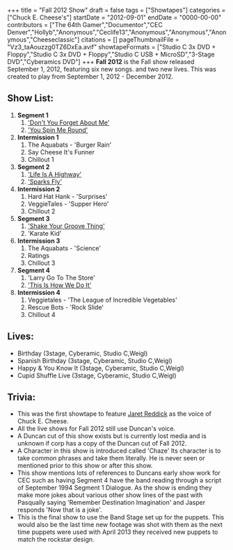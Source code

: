 +++
title = "Fall 2012 Show"
draft = false
tags = ["Showtapes"]
categories = ["Chuck E. Cheese's"]
startDate = "2012-09-01"
endDate = "0000-00-00"
contributors = ["The 64th Gamer","Documentor","CEC Denver","Hollyb","Anonymous","Ceclife13","Anonymous","Anonymous","Anonymous","Cheeseclassic"]
citations = []
pageThumbnailFile = "Vz3_taAouzzg0TZ6DxEa.avif"
showtapeFormats = ["Studio C 3x DVD + Floppy","Studio C 3x DVD + Floppy","Studio C USB + MicroSD","3-Stage DVD","Cyberamics DVD"]
+++
**Fall 2012** is the Fall show released September 1, 2012, featuring six new songs. and two new lives.
This was created to play from September 1, 2012 - December 2012.

## Show List:

1.  **Segment 1**
    1.  ['Don't You Forget About Me'](https://en.m.wikipedia.org/wiki/Don%27t_You_(Forget_About_Me))
    2.  ['You Spin Me Round'](https://en.m.wikipedia.org/wiki/You_Spin_Me_Round_(Like_a_Record))
2.  **Intermission 1**
    1.  The Aquabats - 'Burger Rain'
    2.  Say Cheese It's Funner
    3.  Chillout 1
3.  **Segment 2**
    1.  ['Life Is A Highway'](https://en.m.wikipedia.org/wiki/Life_Is_a_Highway)
    2.  ['Sparks Fly'](https://en.m.wikipedia.org/wiki/Sparks_Fly_(song))
4.  **Intermission 2**
    1.  Hard Hat Hank - 'Surprises'
    2.  VeggieTales - 'Supper Hero'
    3.  Chillout 2
5.  **Segment 3**
    1.  ['Shake Your Groove Thing'](https://en.m.wikipedia.org/wiki/Shake_Your_Groove_Thing)
    2.  'Karate Kid'
6.  **Intermission 3**
    1.  The Aquabats - 'Science'
    2.  Ratings
    3.  Chillout 3
7.  **Segment 4**
    1.  'Larry Go To The Store'
    2.  ['This Is How We Do It'](https://en.m.wikipedia.org/wiki/This_Is_How_We_Do_It)
8.  **Intermission 4**
    1.  Veggietales - 'The League of Incredible Vegetables'
    2.  Rescue Bots - 'Rock Slide'
    3.  Chillout 4

## Lives:

- Birthday (3stage, Cyberamic, Studio C,Weigl)
- Spanish Birthday (3stage, Cyberamic, Studio C,Weigl)
- Happy & You Know It (3stage, Cyberamic, Studio C,Weigl)
- Cupid Shuffle Live (3stage, Cyberamic, Studio C,Weigl)

## Trivia:

- This was the first showtape to feature [Jaret Reddick](https://en.wikipedia.org/wiki/Jaret_Reddick) as the voice of Chuck E. Cheese.
- All the live shows for Fall 2012 still use Duncan's voice.
- A Duncan cut of this show exists but is currently lost media and is unknown if corp has a copy of the Duncan cut of Fall 2012.
- A Character in this show is introduced called 'Chaze' Its character is to take common phrases and take them literally. He is never seen or mentioned prior to this show or after this show.
- This show mentions lots of references to Duncans early show work for CEC such as having Segment 4 have the band reading through a script of September 1994 Segment 1 Dialogue. As the show is ending they make more jokes about various other show lines of the past with Pasqually saying 'Remember Destination Imagination' and Jasper responds 'Now that is a joke'.
- This is the final show to use the Band Stage set up for the puppets. This would also be the last time new footage was shot with them as the next time puppets were used with April 2013 they received new puppets to match the rockstar design.
